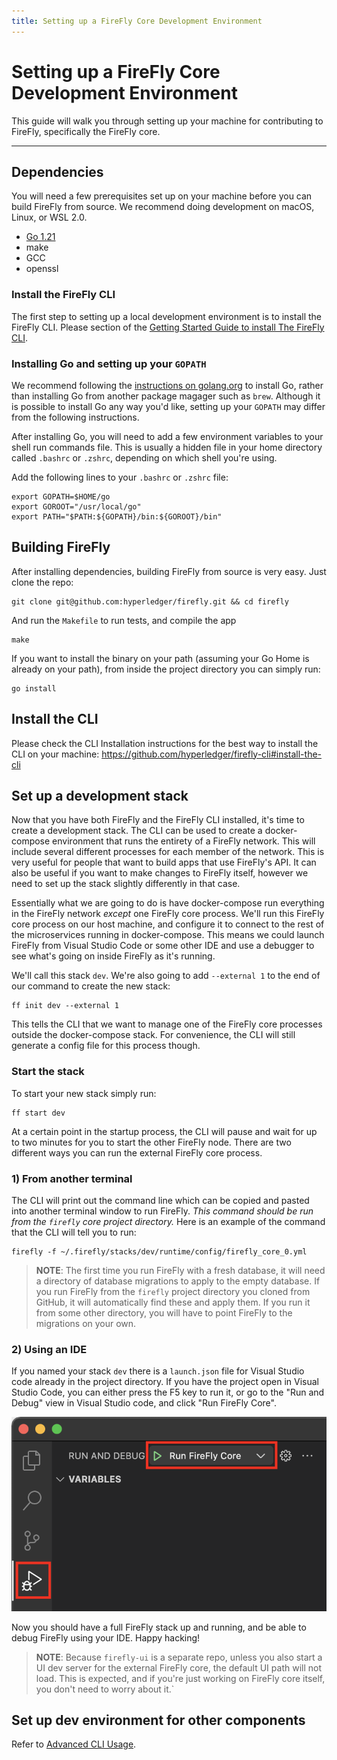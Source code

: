 ```yaml
---
title: Setting up a FireFly Core Development Environment
---
```


# Setting up a FireFly Core Development Environment

This guide will walk you through setting up your machine for contributing to FireFly, specifically the FireFly core.

---

## Dependencies

You will need a few prerequisites set up on your machine before you can build FireFly from source. We recommend doing development on macOS, Linux, or WSL 2.0.

- [Go 1.21](https://golang.org/dl/)
- make
- GCC
- openssl

### Install the FireFly CLI

The first step to setting up a local development environment is to install the FireFly CLI. Please section of the [Getting Started Guide to install The FireFly CLI](../gettingstarted/firefly_cli.md).

### Installing Go and setting up your `GOPATH`

We recommend following the [instructions on golang.org](https://golang.org/doc/install) to install Go, rather than installing Go from another package magager such as `brew`. Although it is possible to install Go any way you'd like, setting up your `GOPATH` may differ from the following instructions.

After installing Go, you will need to add a few environment variables to your shell run commands file. This is usually a hidden file in your home directory called `.bashrc` or `.zshrc`, depending on which shell you're using.

Add the following lines to your `.bashrc` or `.zshrc` file:

```
export GOPATH=$HOME/go
export GOROOT="/usr/local/go"
export PATH="$PATH:${GOPATH}/bin:${GOROOT}/bin"
```

## Building FireFly

After installing dependencies, building FireFly from source is very easy. Just clone the repo:

```
git clone git@github.com:hyperledger/firefly.git && cd firefly
```

And run the `Makefile` to run tests, and compile the app

```
make
```

If you want to install the binary on your path (assuming your Go Home is already on your path), from inside the project directory you can simply run:

```
go install
```

## Install the CLI

Please check the CLI Installation instructions for the best way to install the CLI on your machine:
https://github.com/hyperledger/firefly-cli#install-the-cli

## Set up a development stack

Now that you have both FireFly and the FireFly CLI installed, it's time to create a development stack. The CLI can be used to create a docker-compose environment that runs the entirety of a FireFly network. This will include several different processes for each member of the network. This is very useful for people that want to build apps that use FireFly's API. It can also be useful if you want to make changes to FireFly itself, however we need to set up the stack slightly differently in that case.

Essentially what we are going to do is have docker-compose run everything in the FireFly network _except_ one FireFly core process. We'll run this FireFly core process on our host machine, and configure it to connect to the rest of the microservices running in docker-compose. This means we could launch FireFly from Visual Studio Code or some other IDE and use a debugger to see what's going on inside FireFly as it's running.

We'll call this stack `dev`. We're also going to add `--external 1` to the end of our command to create the new stack:

```
ff init dev --external 1
```

This tells the CLI that we want to manage one of the FireFly core processes outside the docker-compose stack. For convenience, the CLI will still generate a config file for this process though.

### Start the stack

To start your new stack simply run:

```
ff start dev
```

At a certain point in the startup process, the CLI will pause and wait for up to two minutes for you to start the other FireFly node. There are two different ways you can run the external FireFly core process.

### 1) From another terminal

The CLI will print out the command line which can be copied and pasted into another terminal window to run FireFly. _This command should be run from the `firefly` core project directory._ Here is an example of the command that the CLI will tell you to run:

```
firefly -f ~/.firefly/stacks/dev/runtime/config/firefly_core_0.yml
```

> **NOTE**: The first time you run FireFly with a fresh database, it will need a directory of database migrations to apply to the empty database. If you run FireFly from the `firefly` project directory you cloned from GitHub, it will automatically find these and apply them. If you run it from some other directory, you will have to point FireFly to the migrations on your own.

### 2) Using an IDE

If you named your stack `dev` there is a `launch.json` file for Visual Studio code already in the project directory. If you have the project open in Visual Studio Code, you can either press the F5 key to run it, or go to the "Run and Debug" view in Visual Studio code, and click "Run FireFly Core".

![Launch config](../images/launch_config.png "Launch config")

Now you should have a full FireFly stack up and running, and be able to debug FireFly using your IDE. Happy hacking!

> **NOTE**: Because `firefly-ui` is a separate repo, unless you also start a UI dev server for the external FireFly core, the default UI path will not load. This is expected, and if you're just working on FireFly core itself, you don't need to worry about it.`

## Set up dev environment for other components

Refer to [Advanced CLI Usage](./advanced_cli_usage.md).
